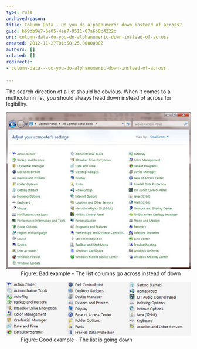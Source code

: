 ```yaml
---
type: rule
archivedreason: 
title: Column Data - Do you do alphanumeric down instead of across?
guid: b69db9e7-6e05-4ee7-9511-07a6b0c4222d
uri: column-data-do-you-do-alphanumeric-down-instead-of-across
created: 2012-11-27T01:58:25.0000000Z
authors: []
related: []
redirects:
- column-data---do-you-do-alphanumeric-down-instead-of-across

---
```


The search direction of a list should be obvious. When it comes to a multicolumn list, you should always head down instead of across for legibility.

<!--endintro-->
<dl class="badImage"><dt><img alt="Bad alignment" src="../../assets/bad-alphanum.jpg"></dt>
<dd>Figure: Bad example - The list columns go across instead of down</dd></dl><dl class="goodImage"><dt><img alt="Good alignment" src="../../assets/good-alphanum.jpg"></dt>
<dd>Figure: Good example - The list is going down</dd></dl>
